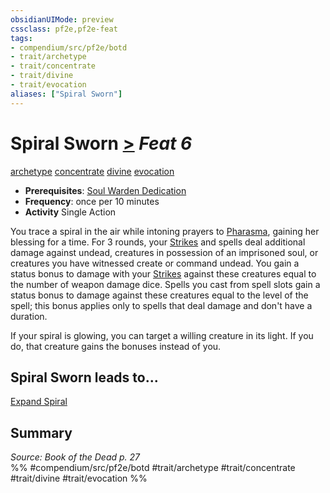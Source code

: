 ```yaml
---
obsidianUIMode: preview
cssclass: pf2e,pf2e-feat
tags:
- compendium/src/pf2e/botd
- trait/archetype
- trait/concentrate
- trait/divine
- trait/evocation
aliases: ["Spiral Sworn"]
---
```

# Spiral Sworn  [>](/rules/core-rulebook/chapter-9-playing-the-game.md#Actions "Single Action") *Feat 6*  
[archetype](/rules/traits/archetype.md)  [concentrate](/rules/traits/concentrate.md)  [divine](/rules/traits/divine.md)  [evocation](/rules/traits/evocation.md)  

- **Prerequisites**: [Soul Warden Dedication](/compendium/feats/soul-warden-dedication-botd.md)
- **Frequency**: once per 10 minutes
- **Activity** Single Action

You trace a spiral in the air while intoning prayers to [Pharasma](/compendium/setting/deities/pharasma.md), gaining her blessing for a time. For 3 rounds, your [Strikes](/rules/actions/strike.md) and spells deal additional damage against undead, creatures in possession of an imprisoned soul, or creatures you have witnessed create or command undead. You gain a status bonus to damage with your [Strikes](/rules/actions/strike.md) against these creatures equal to the number of weapon damage dice. Spells you cast from spell slots gain a status bonus to damage against these creatures equal to the level of the spell; this bonus applies only to spells that deal damage and don't have a duration.

If your spiral is glowing, you can target a willing creature in its light. If you do, that creature gains the bonuses instead of you.

## Spiral Sworn leads to...

[Expand Spiral](/compendium/feats/expand-spiral-botd.md)

## Summary

*Source: Book of the Dead p. 27*  
%% #compendium/src/pf2e/botd #trait/archetype #trait/concentrate #trait/divine #trait/evocation %%